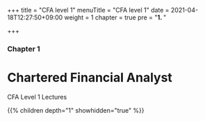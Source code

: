 +++
title = "CFA level 1"
menuTitle = "CFA level 1"
date = 2021-04-18T12:27:50+09:00
weight = 1
chapter = true
pre = "<b>1. </b>"

+++

### Chapter 1

# Chartered Financial Analyst

CFA Level 1 Lectures

{{% children depth="1" showhidden="true" %}}
